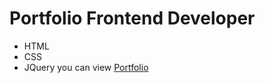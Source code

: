 # Portfolio Frontend Developer
- HTML
- CSS
- JQuery
  you can view [Portfolio](veroswk.github.io/html_css_first-project/)

